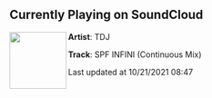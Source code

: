 ## Currently Playing on SoundCloud

[<img align="left" width="100" src="https://i1.sndcdn.com/artworks-zZQwzQpLfysKC4Vi-NbzOQA-t500x500.jpg">](https://soundcloud.com/teedeejayyy/tdj-spf-infini-continuous-mix)

**Artist**: TDJ 

**Track**: SPF INFINI (Continuous Mix)

Last updated at 10/21/2021 08:47
